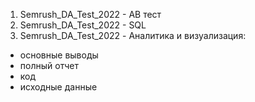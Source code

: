 1. Semrush_DA_Test_2022 - AB тест
2. Semrush_DA_Test_2022 - SQL
3. Semrush_DA_Test_2022 - Аналитика и визуализация:
- основные выводы
- полный отчет
- код
- исходные данные
